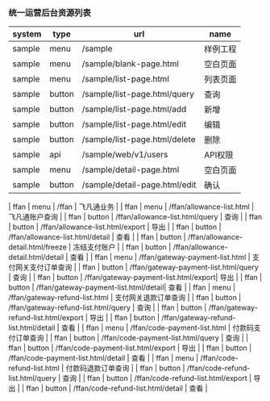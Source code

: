 ### 统一运营后台资源列表

| system | type   | url                                   | name |
| ------ | ----   | ------------------------------------- | ---- |
| sample | menu   | /sample                               | 样例工程 |
| sample | menu   | /sample/blank-page.html               | 空白页面 |
| sample | menu   | /sample/list-page.html                | 列表页面 |
| sample | button | /sample/list-page.html/query          | 查询 |
| sample | button | /sample/list-page.html/add            | 新增 |
| sample | button | /sample/list-page.html/edit           | 编辑 |
| sample | button | /sample/list-page.html/delete         | 删除 |
| sample | api    | /sample/web/v1/users                  | API权限 |
| sample | menu   | /sample/detail-page.html              | 空白页面 |
| sample | button | /sample/detail-page.html/edit         | 确认 |

| ffan   | menu   | /ffan                                 | 飞凡通业务 |
| ffan   | menu   | /ffan/allowance-list.html             | 飞凡通账户查询 |
| ffan   | button | /ffan/allowance-list.html/query       | 查询 |
| ffan   | button | /ffan/allowance-list.html/export      | 导出 |
| ffan   | button | /ffan/allowance-list.html/detail      | 查看 |
| ffan   | button | /ffan/allowance-detail.html/freeze    | 冻结支付账户 |
| ffan   | button | /ffan/allowance-detail.html/detail    | 查看 |
| ffan   | menu   | /ffan/gateway-payment-list.html       | 支付网关支付订单查询 |
| ffan   | button | /ffan/gateway-payment-list.html/query | 查询 |
| ffan   | button | /ffan/gateway-payment-list.html/export| 导出 |
| ffan   | button | /ffan/gateway-payment-list.html/detail| 查看 |
| ffan   | menu   | /ffan/gateway-refund-list.html        | 支付网关退款订单查询 |
| ffan   | button | /ffan/gateway-refund-list.html/query  | 查询 |
| ffan   | button | /ffan/gateway-refund-list.html/export | 导出 |
| ffan   | button | /ffan/gateway-refund-list.html/detail | 查看 |
| ffan   | menu   | /ffan/code-payment-list.html          | 付款码支付订单查询 |
| ffan   | button | /ffan/code-payment-list.html/query    | 查询 |
| ffan   | button | /ffan/code-payment-list.html/export   | 导出 |
| ffan   | button | /ffan/code-payment-list.html/detail   | 查看 |
| ffan   | menu   | /ffan/code-refund-list.html           | 付款码退款订单查询 |
| ffan   | button | /ffan/code-refund-list.html/query     | 查询 |
| ffan   | button | /ffan/code-refund-list.html/export    | 导出 |
| ffan   | button | /ffan/code-refund-list.html/detail    | 查看 |
